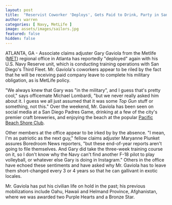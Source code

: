 ```yaml
---
layout: post
title:  "Reservist Coworker 'Deploys', Gets Paid to Drink, Party in San Diego"
author: warren
categories: [ Navy, MetLife ]
image: assets/images/sailors.jpg
featured: false
hidden: false
---
```


ATLANTA, GA - Associate claims adjuster Gary Gaviola from the Metlife ([MET](https://finance.yahoo.com/quote/MET)) regional office in Atlanta has reportedly "deployed" again with his U.S. Navy Reserve unit, which is conducting training operations with San Diego's Third Fleet. Mr. Gaviola's coworkers appear to be riled by the fact that he will be receiving paid company leave to complete his military obligation, as is MetLife policy.

"We always knew that Gary was "in the military", and I guess that's pretty cool," says officemate Michael Lombardi, "but we never really asked him about it. I guess we all just assumed that it was some _Top Gun_ stuff or something, not this." Over the weekend, Mr. Gaviola has been seen on social media at a San Diego Padres Game, drinking at a few of the city's premier craft breweries, and enjoying the beach at the popular [Pacific Beach Shore Club](http://pbshoreclub.com). 

Other members at the office appear to be irked by by the absence. "I mean, I'm as patriotic as the next guy," fellow claims adjuster Maryanne Plunket assures Boredroom News reporters, "but these end-of-year reports aren't going to file themselves. And Gary did take the three-week training course on it, so I don't know why the Navy can't find another F-18 pilot to play volleyball, or whatever else Gary is doing in Instagram." Others in the office have echoed these sentiments and have asked why Mr. Gaviola has to leave them short-changed every 3 or 4 years so that he can gallivant in exotic locales.

Mr. Gaviola has put his civilian life on hold in the past; his previous mobilizations include Oahu, Hawaii and Helmand Province, Afghanistan, where we was awarded two Purple Hearts and a Bronze Star.